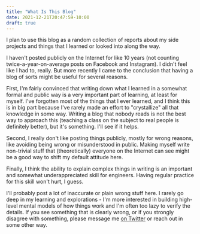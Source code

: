 ```yaml
---
title: "What Is This Blog"
date: 2021-12-21T20:47:59-10:00
draft: true
---
```


I plan to use this blog as a random collection of reports about my side projects and things that I learned or looked into along the way.<!--more-->

I haven't posted publicly on the Internet for like 10 years (not counting twice-a-year-on-average posts on Facebook and Instagram). I didn't feel like I had to, really. But more recently I came to the conclusion that having a blog of sorts might be useful for several reasons.

First, I'm fairly convinced that writing down what I learned in a somewhat formal and public way is a very important part of learning, at least for myself. I've forgotten most of the things that I ever learned, and I think this is in big part because I've rarely made an effort to "crystallize" all that knowledge in some way. Writing a blog that nobody reads is not the best way to approach this (teaching a class on the subject to real people is definitely better), but it's something. I'll see if it helps.

Second, I really don't like posting things publicly, mostly for wrong reasons, like avoiding being wrong or misunderstood in public. Making myself write non-trivial stuff that (theoretically) everyone on the Internet can see might be a good way to shift my default attitude here.

Finally, I think the ability to explain complex things in writing is an important and somewhat underappreciated skill for engineers. Having regular practice for this skill won't hurt, I guess.

I'll probably post a lot of inaccurate or plain wrong stuff here. I rarely go deep in my learning and explorations - I'm more interested in building high-level mental models of how things work and I'm often too lazy to verify the details. If you see something that is clearly wrong, or if you strongly disagree with something, please message me [on Twitter](https://twitter.com/dkishylau) or reach out in some other way.
